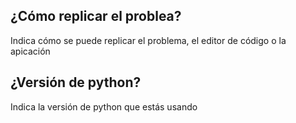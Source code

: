 ## ¿Cómo replicar el problea?

Indica cómo se puede replicar el problema, el editor de código o la apicación

## ¿Versión de python?
Indica la versión de python que estás usando
